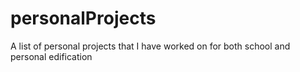 # personalProjects
A list of personal projects that I have worked on for both school and personal edification
